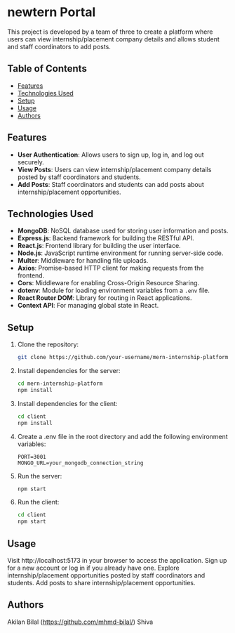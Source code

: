 # newtern Portal

This project is developed by a team of three to create a platform where users can view internship/placement company details and allows student and staff coordinators to add posts.

## Table of Contents

- [Features](#features)
- [Technologies Used](#technologies-used)
- [Setup](#setup)
- [Usage](#usage)
- [Authors](#Authors)

## Features

- **User Authentication**: Allows users to sign up, log in, and log out securely.
- **View Posts**: Users can view internship/placement company details posted by staff coordinators and students.
- **Add Posts**: Staff coordinators and students can add posts about internship/placement opportunities.

## Technologies Used

- **MongoDB**: NoSQL database used for storing user information and posts.
- **Express.js**: Backend framework for building the RESTful API.
- **React.js**: Frontend library for building the user interface.
- **Node.js**: JavaScript runtime environment for running server-side code.
- **Multer**: Middleware for handling file uploads.
- **Axios**: Promise-based HTTP client for making requests from the frontend.
- **Cors**: Middleware for enabling Cross-Origin Resource Sharing.
- **dotenv**: Module for loading environment variables from a `.env` file.
- **React Router DOM**: Library for routing in React applications.
- **Context API**: For managing global state in React.

## Setup

1. Clone the repository:

   ```bash
   git clone https://github.com/your-username/mern-internship-platform.git

2. Install dependencies for the server:

   ```bash
   cd mern-internship-platform
   npm install

3. Install dependencies for the client:

   ```bash
   cd client
   npm install
   
4. Create a .env file in the root directory and add the following environment variables:

   ```env
   PORT=3001
   MONGO_URL=your_mongodb_connection_string

5. Run the server:

   ```bash
   npm start

6. Run the client:

   ```bash
   cd client
   npm start

## Usage
Visit http://localhost:5173 in your browser to access the application.
Sign up for a new account or log in if you already have one.
Explore internship/placement opportunities posted by staff coordinators and students.
Add posts to share internship/placement opportunities.

## Authors
Akilan
Bilal (https://github.com/mhmd-bilal/)
Shiva
